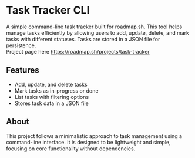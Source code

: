 # Task Tracker CLI  

A simple command-line task tracker built for roadmap.sh. This tool helps manage tasks efficiently by allowing users to add, update, delete, and mark tasks with different statuses. Tasks are stored in a JSON file for persistence.  
Project page here https://roadmap.sh/projects/task-tracker
## Features  
- Add, update, and delete tasks  
- Mark tasks as in-progress or done  
- List tasks with filtering options  
- Stores task data in a JSON file  

## About  
This project follows a minimalistic approach to task management using a command-line interface. It is designed to be lightweight and simple, focusing on core functionality without dependencies.  
